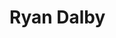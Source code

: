 # Ryan Dalby

<object data="/resume/latex/resume_ryandalby.pdf" width="700" height="1000" type='application/pdf'></object>
